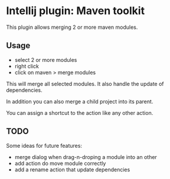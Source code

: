 Intellij plugin: Maven toolkit
=======================


This plugin allows merging 2 or more maven modules.

Usage
------
* select 2 or more modules
* right click
* click on maven > merge modules

This will merge all selected modules. It also handle the update of dependencies.

In addition you can also merge a child project into its parent.

You can assign a shortcut to the action like any other action.


TODO
-----

Some ideas for future features:

* merge dialog when drag-n-droping a module into an other
* add action do move module correctly
* add a rename action that update dependencies
